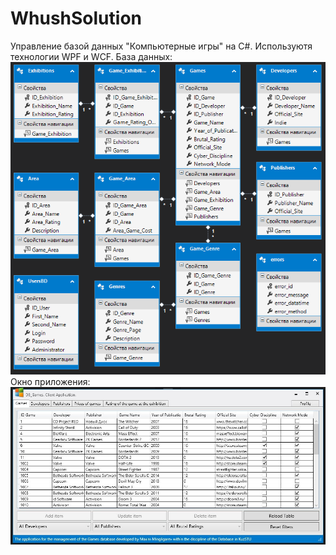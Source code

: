 # WhushSolution
Управление базой данных "Компьютерные игры" на C#.
Используютя технологии WPF и WCF.
База данных:
![database](https://github.com/G-NighT/WhushSolution/blob/master/BaseAndSreen/Base.png)
Окно приложения:
![programm](https://github.com/G-NighT/WhushSolution/blob/master/BaseAndSreen/Screen.jpg)
